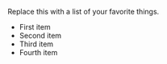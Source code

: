 Replace this with a list of your favorite things.


- First item
- Second item
- Third item
- Fourth item
